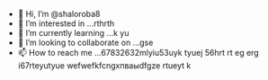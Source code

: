 - 👋 Hi, I’m @shaloroba8
- 👀 I’m interested in ...rthrth
- 🌱 I’m currently learning ...k yu
- 💞️ I’m looking to collaborate on ...gse
- 📫 How to reach me ...67832632mlyiu53uyk tyuej 56hrt rt eg erg
i67rteyutyue wefwefkfcngxпваыdfgze rtueyt  k
<!---
shaloroba8/shaloroba8 is a ✨ special ✨ repository because its `README.md` (this file) appears on your GitHub profile.
You can click the Preview link to take a look at your changes.
--->
